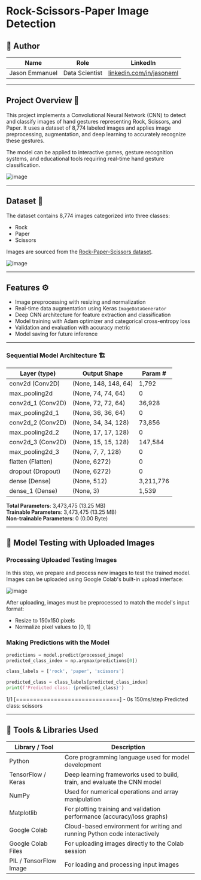# Rock-Scissors-Paper Image Detection 

## 👤 Author

| Name            | Role              | LinkedIn                                      |
|-----------------|-------------------|-----------------------------------------------|
| Jason Emmanuel  | Data Scientist | [linkedin.com/in/jasoneml](https://www.linkedin.com/in/jasoneml/) |

---

## Project Overview 📖

This project implements a Convolutional Neural Network (CNN) to detect and classify images of hand gestures representing Rock, Scissors, and Paper. It uses a dataset of 8,774 labeled images and applies image preprocessing, augmentation, and deep learning to accurately recognize these gestures.

The model can be applied to interactive games, gesture recognition systems, and educational tools requiring real-time hand gesture classification.

![image](https://github.com/user-attachments/assets/37864e0e-817d-499a-b7e9-d33e5a2f7dd3)

---

## Dataset 📂

The dataset contains 8,774 images categorized into three classes:

- Rock
- Paper
- Scissors

Images are sourced from the [Rock-Paper-Scissors dataset](https://github.com/dicodingacademy/assets/releases/download/release/rockpaperscissors.zip).

![image](https://github.com/user-attachments/assets/cdf194d0-c0bd-4885-b281-061e6453ae3b)

---

## Features ⚙️

- Image preprocessing with resizing and normalization
- Real-time data augmentation using Keras `ImageDataGenerator`
- Deep CNN architecture for feature extraction and classification
- Model training with Adam optimizer and categorical cross-entropy loss
- Validation and evaluation with accuracy metric
- Model saving for future inference

---

### Sequential Model Architecture 🏗️

| Layer (type)        | Output Shape        | Param #   |
|---------------------|---------------------|-----------|
| conv2d (Conv2D)      | (None, 148, 148, 64) | 1,792     |
| max_pooling2d        | (None, 74, 74, 64)   | 0         |
| conv2d_1 (Conv2D)    | (None, 72, 72, 64)   | 36,928    |
| max_pooling2d_1      | (None, 36, 36, 64)   | 0         |
| conv2d_2 (Conv2D)    | (None, 34, 34, 128)  | 73,856    |
| max_pooling2d_2      | (None, 17, 17, 128)  | 0         |
| conv2d_3 (Conv2D)    | (None, 15, 15, 128)  | 147,584   |
| max_pooling2d_3      | (None, 7, 7, 128)    | 0         |
| flatten (Flatten)    | (None, 6272)         | 0         |
| dropout (Dropout)    | (None, 6272)         | 0         |
| dense (Dense)        | (None, 512)          | 3,211,776 |
| dense_1 (Dense)      | (None, 3)            | 1,539     |

**Total Parameters**: 3,473,475 (13.25 MB)  
**Trainable Parameters**: 3,473,475 (13.25 MB)  
**Non-trainable Parameters**: 0 (0.00 Byte)

---

## 🧪 Model Testing with Uploaded Images

### Processing Uploaded Testing Images

In this step, we prepare and process new images to test the trained model. Images can be uploaded using Google Colab's built-in upload interface:

![image](https://github.com/user-attachments/assets/b3dfb0b4-28b2-4aaa-adbc-59d4a86ea17c)

After uploading, images must be preprocessed to match the model's input format:

- Resize to 150x150 pixels
- Normalize pixel values to [0, 1]

### Making Predictions with the Model
```python
predictions = model.predict(processed_image)
predicted_class_index = np.argmax(predictions[0])

class_labels = ['rock', 'paper', 'scissors']

predicted_class = class_labels[predicted_class_index]
print(f'Predicted class: {predicted_class}')
```

1/1 [==============================] - 0s 150ms/step
Predicted class: scissors

---

## 🧰 Tools & Libraries Used

| Library / Tool        | Description                                                                 |
|------------------------|-----------------------------------------------------------------------------|
| Python                 | Core programming language used for model development                       |
| TensorFlow / Keras     | Deep learning frameworks used to build, train, and evaluate the CNN model  |
| NumPy                  | Used for numerical operations and array manipulation                       |
| Matplotlib             | For plotting training and validation performance (accuracy/loss graphs)    |
| Google Colab           | Cloud-based environment for writing and running Python code interactively  |
| Google Colab Files     | For uploading images directly to the Colab session                         |
| PIL / TensorFlow Image | For loading and processing input images                                    |
